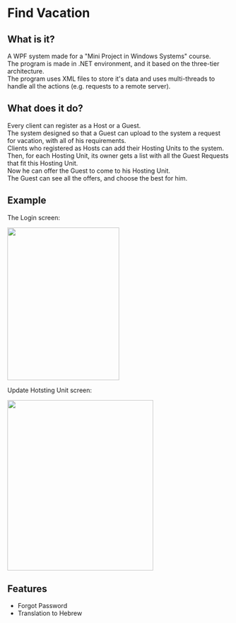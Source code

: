 # Find Vacation
## What is it?
A WPF system made for a "Mini Project in Windows Systems" course.  
The program is made in .NET environment, and it based on the three-tier architecture.  
The program uses XML files to store it's data and uses multi-threads to handle all the actions (e.g. requests to a remote server).

## What does it do?
Every client can register as a Host or a Guest.  
The system designed so that a Guest can upload to the system a request for vacation, with all of his requirements.  
Clients who registered as Hosts can add their Hosting Units to the system.  
Then, for each Hosting Unit, its owner gets a list with all the Guest Requests that fit this Hosting Unit.  
Now he can offer the Guest to come to his Hosting Unit.  
The Guest can see all the offers, and choose the best for him.

## Example
The Login screen:

<img src="https://user-images.githubusercontent.com/57657186/119135215-caedef00-ba46-11eb-9055-df20bad1dcde.png" width="253" height="345">

Update Hotsting Unit screen:

<img src="https://user-images.githubusercontent.com/57657186/119138194-4d2be280-ba4a-11eb-922a-ea89f8c8afbb.png" width="330" height="385">


## Features
* Forgot Password
* Translation to Hebrew
